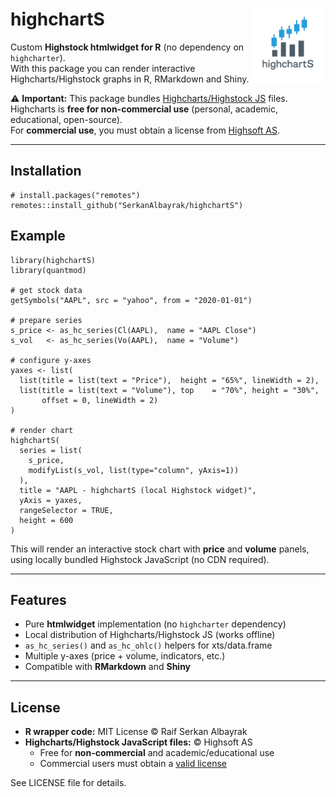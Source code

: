 # highchartS <img src="man/figures/logo.png" align="right" height="120" />

Custom **Highstock htmlwidget for R** (no dependency on `highcharter`).  
With this package you can render interactive Highcharts/Highstock graphs in R, RMarkdown and Shiny.  

⚠️ **Important:** This package bundles [Highcharts/Highstock JS](https://www.highcharts.com/) files.  
Highcharts is **free for non-commercial use** (personal, academic, educational, open-source).  
For **commercial use**, you must obtain a license from [Highsoft AS](https://shop.highcharts.com/).  

---

## Installation

```
# install.packages("remotes")
remotes::install_github("SerkanAlbayrak/highchartS")
```

## Example

```
library(highchartS)
library(quantmod)

# get stock data
getSymbols("AAPL", src = "yahoo", from = "2020-01-01")

# prepare series
s_price <- as_hc_series(Cl(AAPL),  name = "AAPL Close")
s_vol   <- as_hc_series(Vo(AAPL),  name = "Volume")

# configure y-axes
yaxes <- list(
  list(title = list(text = "Price"),  height = "65%", lineWidth = 2),
  list(title = list(text = "Volume"), top    = "70%", height = "30%",
       offset = 0, lineWidth = 2)
)

# render chart
highchartS(
  series = list(
    s_price,
    modifyList(s_vol, list(type="column", yAxis=1))
  ),
  title = "AAPL - highchartS (local Highstock widget)",
  yAxis = yaxes,
  rangeSelector = TRUE,
  height = 600
)
```
This will render an interactive stock chart with **price** and **volume** panels, using locally bundled Highstock JavaScript (no CDN required).

---

## Features

- Pure **htmlwidget** implementation (no `highcharter` dependency)  
- Local distribution of Highcharts/Highstock JS (works offline)  
- `as_hc_series()` and `as_hc_ohlc()` helpers for xts/data.frame  
- Multiple y-axes (price + volume, indicators, etc.)  
- Compatible with **RMarkdown** and **Shiny**  

---

## License

- **R wrapper code:** MIT License © Raif Serkan Albayrak  
- **Highcharts/Highstock JavaScript files:** © Highsoft AS  
  - Free for **non-commercial** and academic/educational use  
  - Commercial users must obtain a [valid license](https://www.highcharts.com/license)  

See LICENSE file for details.

